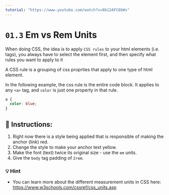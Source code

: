 ```yaml
---
tutorial: "https://www.youtube.com/watch?v=8b12AFC6bWs"
---
```


# `01.3` Em vs Rem Units

When doing CSS, the idea is to apply `CSS rules` to your html elements (i.e. tags), you always have to select the element first, and then specify what rules you want to apply to it

A CSS rule is a grouping of css proprties that apply to one type of html element.

In the following example, the css rule is the entire code block. It applies to any `<a>` tag, and `color` is just one property in that rule.

```css
a {
  color: blue;
}
```

## 📝 Instructions:

1. Right now there is a style being applied that is responsible of making the anchor (link) red.
2. Change the style to make your anchor text yellow.
3. Make the font (text) twice its original size - use the `em` units.
4. Give the `body` tag padding of `2rem`. 

### 💡 Hint

- You can learn more about the different measurement units in CSS here:
https://www.w3schools.com/cssref/css_units.asp
